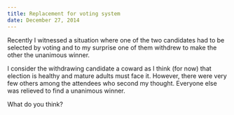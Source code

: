 ```yaml
---
title: Replacement for voting system
date: December 27, 2014
---
```


Recently I witnessed a situation where one of the two candidates had to be selected by voting and to my surprise one of them withdrew to make the other the unanimous winner.

I consider the withdrawing candidate a coward as I think (for now) that election is healthy and mature adults must face it. However, there were very few others among the attendees who second my thought. Everyone else was relieved to find a unanimous winner.

What do you think?